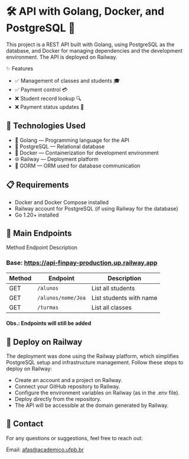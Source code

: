 # 🛠️ API with Golang, Docker, and PostgreSQL 🚀

This project is a REST API built with Golang, using PostgreSQL as the database, and Docker for managing dependencies and the development environment. The API is deployed on Railway.

✨ Features
- ✅ Management of classes and students 🎓
- ✅ Payment control 💳
- ❌ Student record lookup 🔍
- ❌ Payment status updates 📅

## 🧰 Technologies Used
- 🐹 Golang — Programming language for the API
- 🐘 PostgreSQL — Relational database
- 🐳 Docker — Containerization for development environment
- 🌐 Railway — Deployment platform
- 🔄 GORM — ORM used for database communication

## 📋 Requirements
- Docker and Docker Compose installed
- Railway account for PostgreSQL (if using Railway for the database)
- Go 1.20+ installed

## 📍 Main Endpoints
Method	Endpoint	Description
### Base: https://api-finpay-production.up.railway.app

| Method | Endpoint               | Description                |
|--------|------------------------|----------------------------|
| GET    | `/alunos`              | List all students          |
| GET    | `/alunos/nome/Joa`     | List students with name    |
| GET    | `/turmas`              | List all classes           |

#### Obs.: Endpoints will still be added

## 🚀 Deploy on Railway
The deployment was done using the Railway platform, which simplifies PostgreSQL setup and infrastructure management. Follow these steps to deploy on Railway:

- Create an account and a project on Railway.
- Connect your GitHub repository to Railway.
- Configure the environment variables on Railway (as in the .env file).
- Deploy directly from the repository.
- The API will be accessible at the domain generated by Railway.

## 📧 Contact
For any questions or suggestions, feel free to reach out:

Email: afas@academico.ufpb.br
